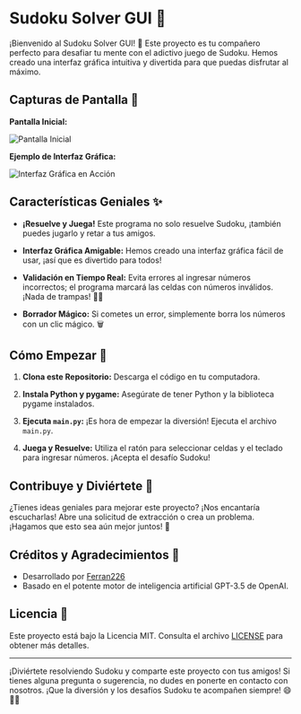 # Sudoku Solver GUI 🧩

¡Bienvenido al Sudoku Solver GUI! 🎉 Este proyecto es tu compañero perfecto para desafiar tu mente con el adictivo juego de Sudoku. Hemos creado una interfaz gráfica intuitiva y divertida para que puedas disfrutar al máximo.

## Capturas de Pantalla 📸

**Pantalla Inicial:**

![Pantalla Inicial](inserta_tu_url_de_la_captura_de_pantalla_de_la_pantalla_inicial.jpg)

**Ejemplo de Interfaz Gráfica:**

![Interfaz Gráfica en Acción](inserta_tu_url_de_la_captura_de_pantalla_de_la_interfaz_grafica.jpg)

## Características Geniales ✨

- **¡Resuelve y Juega!** Este programa no solo resuelve Sudoku, ¡también puedes jugarlo y retar a tus amigos.

- **Interfaz Gráfica Amigable:** Hemos creado una interfaz gráfica fácil de usar, ¡así que es divertido para todos!

- **Validación en Tiempo Real:** Evita errores al ingresar números incorrectos; el programa marcará las celdas con números inválidos. ¡Nada de trampas! 🕵️‍♂️

- **Borrador Mágico:** Si cometes un error, simplemente borra los números con un clic mágico. 🗑️

## Cómo Empezar 🚀

1. **Clona este Repositorio:** Descarga el código en tu computadora.

2. **Instala Python y pygame:** Asegúrate de tener Python y la biblioteca pygame instalados.

3. **Ejecuta `main.py`:** ¡Es hora de empezar la diversión! Ejecuta el archivo `main.py`.

4. **Juega y Resuelve:** Utiliza el ratón para seleccionar celdas y el teclado para ingresar números. ¡Acepta el desafío Sudoku!

## Contribuye y Diviértete 🙌

¿Tienes ideas geniales para mejorar este proyecto? ¡Nos encantaría escucharlas! Abre una solicitud de extracción o crea un problema. ¡Hagamos que esto sea aún mejor juntos! 🤝

## Créditos y Agradecimientos 🤗

- Desarrollado por [Ferran226](https://github.com/Ferran226)
- Basado en el potente motor de inteligencia artificial GPT-3.5 de OpenAI.

## Licencia 📝

Este proyecto está bajo la Licencia MIT. Consulta el archivo [LICENSE](LICENSE) para obtener más detalles.

---

¡Diviértete resolviendo Sudoku y comparte este proyecto con tus amigos! Si tienes alguna pregunta o sugerencia, no dudes en ponerte en contacto con nosotros. ¡Que la diversión y los desafíos Sudoku te acompañen siempre! 😄🧠🎉
